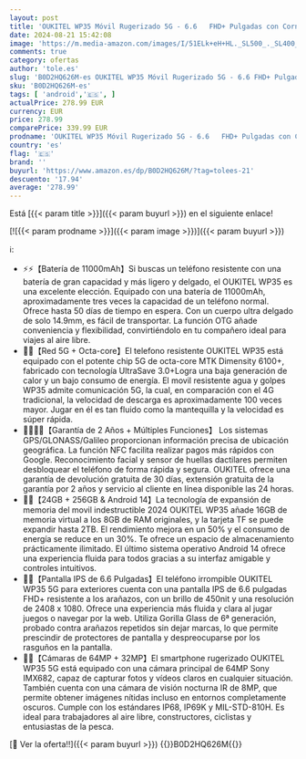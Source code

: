 ```yaml
---
layout: post
title: 'OUKITEL WP35 Móvil Rugerizado 5G - 6.6   FHD+ Pulgadas con Corning Movil Irrompible Android 14  24GB+256GB TF 2TB  Octa-Core  Batería 11000mAh Movil Todoterreno  20MP+5MP  BT5.2 Fingerprint NFC  Verde'
date: 2024-08-21 15:42:08
image: 'https://m.media-amazon.com/images/I/51ELk+eH+HL._SL500_._SL400_.jpg'
comments: true
category: ofertas
author: 'tole.es'
slug: 'B0D2HQ626M-es OUKITEL WP35 Móvil Rugerizado 5G - 6.6 FHD+ Pulgadas con...'
sku: 'B0D2HQ626M-es'
tags: [ 'android','🇪🇸', ]
actualPrice: 278.99 EUR
currency: EUR
price: 278.99
comparePrice: 339.99 EUR
prodname: 'OUKITEL WP35 Móvil Rugerizado 5G - 6.6   FHD+ Pulgadas con Corning Movil Irrompible Android 14  24GB+256GB TF 2TB  Octa-Core  Batería 11000mAh Movil Todoterreno  20MP+5MP  BT5.2 Fingerprint NFC  Verde'
country: 'es'
flag: '🇪🇸'
brand: ''
buyurl: 'https://www.amazon.es/dp/B0D2HQ626M/?tag=tolees-21'
descuento: '17.94'
average: '278.99'
---
```


Está [{{< param title >}}]({{< param buyurl >}}) en el siguiente enlace!

[![{{< param prodname >}}]({{< param image >}})]({{< param buyurl >}})

ℹ️:

- ⚡️⚡️【Batería de 11000mAh】Si buscas un teléfono resistente con una batería de gran capacidad y más ligero y delgado, el OUKITEL WP35 es una excelente elección. Equipado con una batería de 11000mAh, aproximadamente tres veces la capacidad de un teléfono normal. Ofrece hasta 50 días de tiempo en espera. Con un cuerpo ultra delgado de solo 14.9mm, es fácil de transportar. La función OTG añade conveniencia y flexibilidad, convirtiéndolo en tu compañero ideal para viajes al aire libre.
- 🚀🚀【Red 5G + Octa-core】El telefono resistente OUKITEL WP35 está equipado con el potente chip 5G de octa-core MTK Dimensity 6100+, fabricado con tecnología UltraSave 3.0+Logra una baja generación de calor y un bajo consumo de energía. El movil resistente agua y golpes WP35 admite comunicación 5G, la cual, en comparación con el 4G tradicional, la velocidad de descarga es aproximadamente 100 veces mayor. Jugar en él es tan fluido como la mantequilla y la velocidad es súper rápida.
- 🙋‍♀️🙋‍♀️【Garantía de 2 Años + Múltiples Funciones】 Los sistemas GPS/GLONASS/Galileo proporcionan información precisa de ubicación geográfica. La función NFC facilita realizar pagos más rápidos con Google. Reconocimiento facial y sensor de huellas dactilares permiten desbloquear el teléfono de forma rápida y segura. OUKITEL ofrece una garantía de devolución gratuita de 30 días, extensión gratuita de la garantía por 2 años y servicio al cliente en línea disponible las 24 horas.
- 🍒🍒【24GB + 256GB & Android 14】La tecnología de expansión de memoria del movil indestructible 2024 OUKITEL WP35 añade 16GB de memoria virtual a los 8GB de RAM originales, y la tarjeta TF se puede expandir hasta 2TB. El rendimiento mejora en un 50% y el consumo de energía se reduce en un 30%. Te ofrece un espacio de almacenamiento prácticamente ilimitado. El último sistema operativo Android 14 ofrece una experiencia fluida para todos gracias a su interfaz amigable y controles intuitivos.
- 🌵🌵【Pantalla IPS de 6.6 Pulgadas】El teléfono irrompible OUKITEL WP35 5G para exteriores cuenta con una pantalla IPS de 6.6 pulgadas FHD+ resistente a los arañazos, con un brillo de 450nit y una resolución de 2408 x 1080. Ofrece una experiencia más fluida y clara al jugar juegos o navegar por la web. Utiliza Gorilla Glass de 6ª generación, probado contra arañazos repetidos sin dejar marcas, lo que permite prescindir de protectores de pantalla y despreocuparse por los rasguños en la pantalla.
- 🌈🌈【Cámaras de 64MP + 32MP】El smartphone rugerizado OUKITEL WP35 5G está equipado con una cámara principal de 64MP Sony IMX682, capaz de capturar fotos y vídeos claros en cualquier situación. También cuenta con una cámara de visión nocturna IR de 8MP, que permite obtener imágenes nítidas incluso en entornos completamente oscuros. Cumple con los estándares IP68, IP69K y MIL-STD-810H. Es ideal para trabajadores al aire libre, constructores, ciclistas y entusiastas de la pesca.

[🛒 Ver la oferta!!]({{< param buyurl >}})
{{<world>}}B0D2HQ626M{{</world>}}
